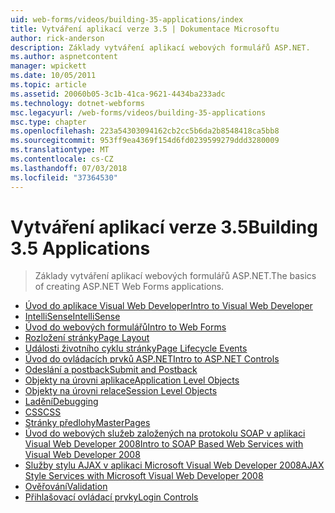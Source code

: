 ```yaml
---
uid: web-forms/videos/building-35-applications/index
title: Vytváření aplikací verze 3.5 | Dokumentace Microsoftu
author: rick-anderson
description: Základy vytváření aplikací webových formulářů ASP.NET.
ms.author: aspnetcontent
manager: wpickett
ms.date: 10/05/2011
ms.topic: article
ms.assetid: 20060b05-3c1b-41ca-9621-4434ba233adc
ms.technology: dotnet-webforms
msc.legacyurl: /web-forms/videos/building-35-applications
msc.type: chapter
ms.openlocfilehash: 223a54303094162cb2cc5b6da2b8548418ca5bb8
ms.sourcegitcommit: 953ff9ea4369f154d6fd0239599279ddd3280009
ms.translationtype: MT
ms.contentlocale: cs-CZ
ms.lasthandoff: 07/03/2018
ms.locfileid: "37364530"
---
```

<a name="building-35-applications"></a><span data-ttu-id="ac7cd-103">Vytváření aplikací verze 3.5</span><span class="sxs-lookup"><span data-stu-id="ac7cd-103">Building 3.5 Applications</span></span>
====================
> <span data-ttu-id="ac7cd-104">Základy vytváření aplikací webových formulářů ASP.NET.</span><span class="sxs-lookup"><span data-stu-id="ac7cd-104">The basics of creating ASP.NET Web Forms applications.</span></span>


- [<span data-ttu-id="ac7cd-105">Úvod do aplikace Visual Web Developer</span><span class="sxs-lookup"><span data-stu-id="ac7cd-105">Intro to Visual Web Developer</span></span>](intro-to-visual-web-developer.md)
- [<span data-ttu-id="ac7cd-106">IntelliSense</span><span class="sxs-lookup"><span data-stu-id="ac7cd-106">IntelliSense</span></span>](intellisense.md)
- [<span data-ttu-id="ac7cd-107">Úvod do webových formulářů</span><span class="sxs-lookup"><span data-stu-id="ac7cd-107">Intro to Web Forms</span></span>](intro-to-web-forms.md)
- [<span data-ttu-id="ac7cd-108">Rozložení stránky</span><span class="sxs-lookup"><span data-stu-id="ac7cd-108">Page Layout</span></span>](page-layout.md)
- [<span data-ttu-id="ac7cd-109">Události životního cyklu stránky</span><span class="sxs-lookup"><span data-stu-id="ac7cd-109">Page Lifecycle Events</span></span>](page-lifecycle-events.md)
- [<span data-ttu-id="ac7cd-110">Úvod do ovládacích prvků ASP.NET</span><span class="sxs-lookup"><span data-stu-id="ac7cd-110">Intro to ASP.NET Controls</span></span>](intro-to-aspnet-controls.md)
- [<span data-ttu-id="ac7cd-111">Odeslání a postback</span><span class="sxs-lookup"><span data-stu-id="ac7cd-111">Submit and Postback</span></span>](submit-and-postback.md)
- [<span data-ttu-id="ac7cd-112">Objekty na úrovni aplikace</span><span class="sxs-lookup"><span data-stu-id="ac7cd-112">Application Level Objects</span></span>](application-level-objects.md)
- [<span data-ttu-id="ac7cd-113">Objekty na úrovni relace</span><span class="sxs-lookup"><span data-stu-id="ac7cd-113">Session Level Objects</span></span>](session-level-objects.md)
- [<span data-ttu-id="ac7cd-114">Ladění</span><span class="sxs-lookup"><span data-stu-id="ac7cd-114">Debugging</span></span>](debugging.md)
- [<span data-ttu-id="ac7cd-115">CSS</span><span class="sxs-lookup"><span data-stu-id="ac7cd-115">CSS</span></span>](css.md)
- [<span data-ttu-id="ac7cd-116">Stránky předlohy</span><span class="sxs-lookup"><span data-stu-id="ac7cd-116">MasterPages</span></span>](masterpages.md)
- [<span data-ttu-id="ac7cd-117">Úvod do webových služeb založených na protokolu SOAP v aplikaci Visual Web Developer 2008</span><span class="sxs-lookup"><span data-stu-id="ac7cd-117">Intro to SOAP Based Web Services with Visual Web Developer 2008</span></span>](an-introduction-to-soap-based-web-services-with-visual-web-developer-2008.md)
- [<span data-ttu-id="ac7cd-118">Služby stylu AJAX v aplikaci Microsoft Visual Web Developer 2008</span><span class="sxs-lookup"><span data-stu-id="ac7cd-118">AJAX Style Services with Microsoft Visual Web Developer 2008</span></span>](ajax-style-services-with-microsoft-visual-web-developer-2008.md)
- [<span data-ttu-id="ac7cd-119">Ověřování</span><span class="sxs-lookup"><span data-stu-id="ac7cd-119">Validation</span></span>](validation.md)
- [<span data-ttu-id="ac7cd-120">Přihlašovací ovládací prvky</span><span class="sxs-lookup"><span data-stu-id="ac7cd-120">Login Controls</span></span>](login-controls.md)
